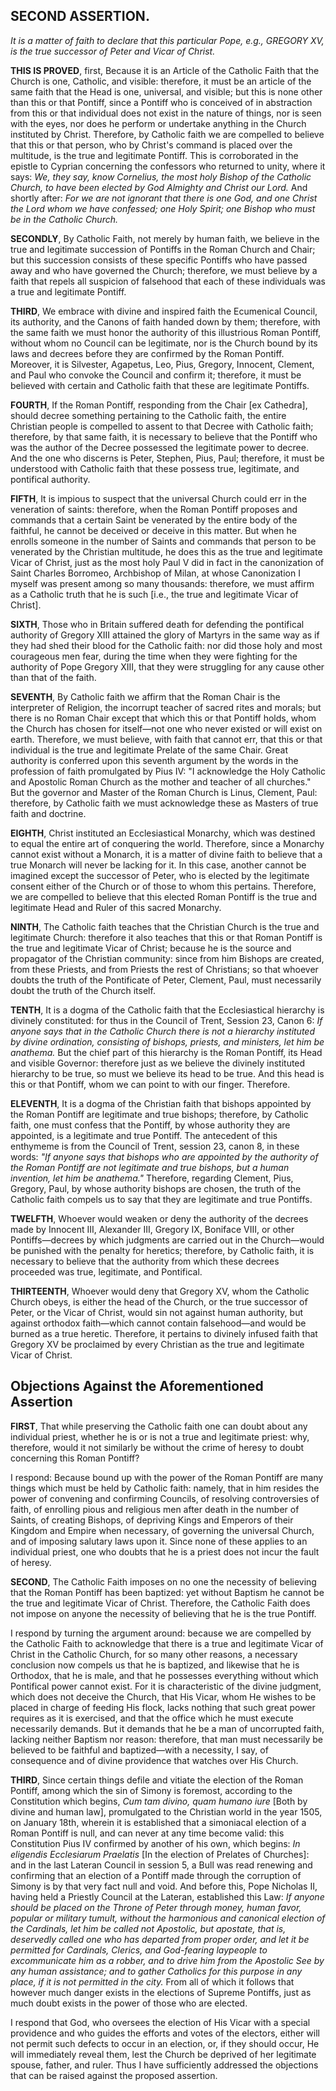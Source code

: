 ## SECOND ASSERTION.

*It is a matter of faith to declare that this particular Pope, e.g., GREGORY XV, is the true successor of Peter and Vicar of Christ.*

**THIS IS PROVED**, first, Because it is an Article of the Catholic Faith that the Church is one, Catholic, and visible: therefore, it must be an article of the same faith that the Head is one, universal, and visible; but this is none other than this or that Pontiff, since a Pontiff who is conceived of in abstraction from this or that individual does not exist in the nature of things, nor is seen with the eyes, nor does he perform or undertake anything in the Church instituted by Christ. Therefore, by Catholic faith we are compelled to believe that this or that person, who by Christ's command is placed over the multitude, is the true and legitimate Pontiff. This is corroborated in the epistle to Cyprian concerning the confessors who returned to unity, where it says: *We, they say, know Cornelius, the most holy Bishop of the Catholic Church, to have been elected by God Almighty and Christ our Lord.* And shortly after: *For we are not ignorant that there is one God, and one Christ the Lord whom we have confessed; one Holy Spirit; one Bishop who must be in the Catholic Church.*

**SECONDLY**, By Catholic Faith, not merely by human faith, we believe in the true and legitimate succession of Pontiffs in the Roman Church and Chair; but this succession consists of these specific Pontiffs who have passed away and who have governed the Church; therefore, we must believe by a faith that repels all suspicion of falsehood that each of these individuals was a true and legitimate Pontiff.

**THIRD**, We embrace with divine and inspired faith the Ecumenical Council, its authority, and the Canons of faith handed down by them; therefore, with the same faith we must honor the authority of this illustrious Roman Pontiff, without whom no Council can be legitimate, nor is the Church bound by its laws and decrees before they are confirmed by the Roman Pontiff. Moreover, it is Silvester, Agapetus, Leo, Pius, Gregory, Innocent, Clement, and Paul who convoke the Council and confirm it; therefore, it must be believed with certain and Catholic faith that these are legitimate Pontiffs.

**FOURTH**, If the Roman Pontiff, responding from the Chair [ex Cathedra], should decree something pertaining to the Catholic faith, the entire Christian people is compelled to assent to that Decree with Catholic faith; therefore, by that same faith, it is necessary to believe that the Pontiff who was the author of the Decree possessed the legitimate power to decree. And the one who discerns is Peter, Stephen, Pius, Paul; therefore, it must be understood with Catholic faith that these possess true, legitimate, and pontifical authority.

**FIFTH**, It is impious to suspect that the universal Church could err in the veneration of saints: therefore, when the Roman Pontiff proposes and commands that a certain Saint be venerated by the entire body of the faithful, he cannot be deceived or deceive in this matter. But when he enrolls someone in the number of Saints and commands that person to be venerated by the Christian multitude, he does this as the true and legitimate Vicar of Christ, just as the most holy Paul V did in fact in the canonization of Saint Charles Borromeo, Archbishop of Milan, at whose Canonization I myself was present among so many thousands: therefore, we must affirm as a Catholic truth that he is such [i.e., the true and legitimate Vicar of Christ].

**SIXTH**, Those who in Britain suffered death for defending the pontifical authority of Gregory XIII attained the glory of Martyrs in the same way as if they had shed their blood for the Catholic faith: nor did those holy and most courageous men fear, during the time when they were fighting for the authority of Pope Gregory XIII, that they were struggling for any cause other than that of the faith.

**SEVENTH**, By Catholic faith we affirm that the Roman Chair is the interpreter of Religion, the incorrupt teacher of sacred rites and morals; but there is no Roman Chair except that which this or that Pontiff holds, whom the Church has chosen for itself—not one who never existed or will exist on earth. Therefore, we must believe, with faith that cannot err, that this or that individual is the true and legitimate Prelate of the same Chair. Great authority is conferred upon this seventh argument by the words in the profession of faith promulgated by Pius IV: "I acknowledge the Holy Catholic and Apostolic Roman Church as the mother and teacher of all churches." But the governor and Master of the Roman Church is Linus, Clement, Paul: therefore, by Catholic faith we must acknowledge these as Masters of true faith and doctrine.

**EIGHTH**, Christ instituted an Ecclesiastical Monarchy, which was destined to equal the entire art of conquering the world. Therefore, since a Monarchy cannot exist without a Monarch, it is a matter of divine faith to believe that a true Monarch will never be lacking for it. In this case, another cannot be imagined except the successor of Peter, who is elected by the legitimate consent either of the Church or of those to whom this pertains. Therefore, we are compelled to believe that this elected Roman Pontiff is the true and legitimate Head and Ruler of this sacred Monarchy.

**NINTH**, The Catholic faith teaches that the Christian Church is the true and legitimate Church: therefore it also teaches that this or that Roman Pontiff is the true and legitimate Vicar of Christ; because he is the source and propagator of the Christian community: since from him Bishops are created, from these Priests, and from Priests the rest of Christians; so that whoever doubts the truth of the Pontificate of Peter, Clement, Paul, must necessarily doubt the truth of the Church itself.

**TENTH**, It is a dogma of the Catholic faith that the Ecclesiastical hierarchy is divinely constituted: for thus in the Council of Trent, Session 23, Canon 6: *If anyone says that in the Catholic Church there is not a hierarchy instituted by divine ordination, consisting of bishops, priests, and ministers, let him be anathema.* But the chief part of this hierarchy is the Roman Pontiff, its Head and visible Governor: therefore just as we believe the divinely instituted hierarchy to be true, so must we believe its head to be true. And this head is this or that Pontiff, whom we can point to with our finger. Therefore.

**ELEVENTH**, It is a dogma of the Christian faith that bishops appointed by the Roman Pontiff are legitimate and true bishops; therefore, by Catholic faith, one must confess that the Pontiff, by whose authority they are appointed, is a legitimate and true Pontiff. The antecedent of this enthymeme is from the Council of Trent, session 23, canon 8, in these words: *"If anyone says that bishops who are appointed by the authority of the Roman Pontiff are not legitimate and true bishops, but a human invention, let him be anathema."* Therefore, regarding Clement, Pius, Gregory, Paul, by whose authority bishops are chosen, the truth of the Catholic faith compels us to say that they are legitimate and true Pontiffs.

**TWELFTH**, Whoever would weaken or deny the authority of the decrees made by Innocent III, Alexander III, Gregory IX, Boniface VIII, or other Pontiffs—decrees by which judgments are carried out in the Church—would be punished with the penalty for heretics; therefore, by Catholic faith, it is necessary to believe that the authority from which these decrees proceeded was true, legitimate, and Pontifical.

**THIRTEENTH**, Whoever would deny that Gregory XV, whom the Catholic Church obeys, is either the head of the Church, or the true successor of Peter, or the Vicar of Christ, would sin not against human authority, but against orthodox faith—which cannot contain falsehood—and would be burned as a true heretic. Therefore, it pertains to divinely infused faith that Gregory XV be proclaimed by every Christian as the true and legitimate Vicar of Christ.

## Objections Against the Aforementioned Assertion

**FIRST**, That while preserving the Catholic faith one can doubt about any individual priest, whether he is or is not a true and legitimate priest: why, therefore, would it not similarly be without the crime of heresy to doubt concerning this Roman Pontiff?

I respond: Because bound up with the power of the Roman Pontiff are many things which must be held by Catholic faith: namely, that in him resides the power of convening and confirming Councils, of resolving controversies of faith, of enrolling pious and religious men after death in the number of Saints, of creating Bishops, of depriving Kings and Emperors of their Kingdom and Empire when necessary, of governing the universal Church, and of imposing salutary laws upon it. Since none of these applies to an individual priest, one who doubts that he is a priest does not incur the fault of heresy.

**SECOND**, The Catholic Faith imposes on no one the necessity of believing that the Roman Pontiff has been baptized: yet without Baptism he cannot be the true and legitimate Vicar of Christ. Therefore, the Catholic Faith does not impose on anyone the necessity of believing that he is the true Pontiff.

I respond by turning the argument around: because we are compelled by the Catholic Faith to acknowledge that there is a true and legitimate Vicar of Christ in the Catholic Church, for so many other reasons, a necessary conclusion now compels us that he is baptized, and likewise that he is Orthodox, that he is male, and that he possesses everything without which Pontifical power cannot exist. For it is characteristic of the divine judgment, which does not deceive the Church, that His Vicar, whom He wishes to be placed in charge of feeding His flock, lacks nothing that such great power requires as it is exercised, and that the office which he must execute necessarily demands. But it demands that he be a man of uncorrupted faith, lacking neither Baptism nor reason: therefore, that man must necessarily be believed to be faithful and baptized—with a necessity, I say, of consequence and of divine providence that watches over His Church.

**THIRD**, Since certain things defile and vitiate the election of the Roman Pontiff, among which the sin of Simony is foremost, according to the Constitution which begins, *Cum tam divino, quam humano iure* [Both by divine and human law], promulgated to the Christian world in the year 1505, on January 18th, wherein it is established that a simoniacal election of a Roman Pontiff is null, and can never at any time become valid: this Constitution Pius IV confirmed by another of his own, which begins: *In eligendis Ecclesiarum Praelatis* [In the election of Prelates of Churches]: and in the last Lateran Council in session 5, a Bull was read renewing and confirming that an election of a Pontiff made through the corruption of Simony is by that very fact null and void. And before this, Pope Nicholas II, having held a Priestly Council at the Lateran, established this Law: *If anyone should be placed on the Throne of Peter through money, human favor, popular or military tumult, without the harmonious and canonical election of the Cardinals, let him be called not Apostolic, but apostate, that is, deservedly called one who has departed from proper order, and let it be permitted for Cardinals, Clerics, and God-fearing laypeople to excommunicate him as a robber, and to drive him from the Apostolic See by any human assistance; and to gather Catholics for this purpose in any place, if it is not permitted in the city.* From all of which it follows that however much danger exists in the elections of Supreme Pontiffs, just as much doubt exists in the power of those who are elected.

I respond that God, who oversees the election of His Vicar with a special providence and who guides the efforts and votes of the electors, either will not permit such defects to occur in an election, or, if they should occur, He will immediately reveal them, lest the Church be deprived of her legitimate spouse, father, and ruler. Thus I have sufficiently addressed the objections that can be raised against the proposed assertion.
